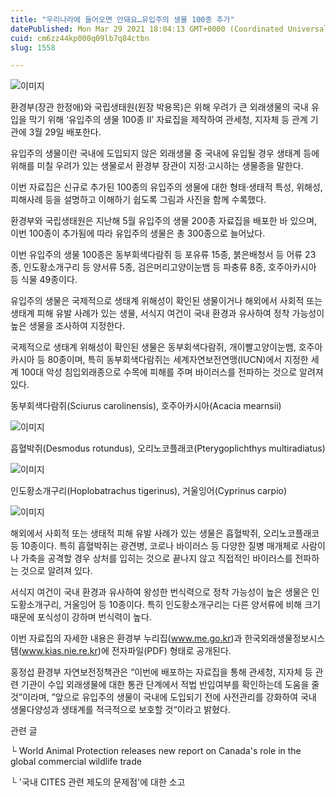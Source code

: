 ```yaml
---
title: "우리나라에 들어오면 안돼요…유입주의 생물 100종 추가"
datePublished: Mon Mar 29 2021 18:04:13 GMT+0000 (Coordinated Universal Time)
cuid: cm6zz44kp000q09lb7q84ctbn
slug: 1558

---
```



![이미지](https://cdn.hashnode.com/res/hashnode/image/upload/v1739247591602/3883bf4d-1ee1-4653-9c41-22415b49ef49.png)

환경부(장관 한정애)와 국립생태원(원장 박용목)은 위해 우려가 큰 외래생물의 국내 유입을 막기 위해 ‘유입주의 생물 100종 Ⅱ’ 자료집을 제작하여 관세청, 지자체 등 관계 기관에 3월 29일 배포한다.

유입주의 생물이란 국내에 도입되지 않은 외래생물 중 국내에 유입될 경우 생태계 등에 위해를 미칠 우려가 있는 생물로서 환경부 장관이 지정·고시하는 생물종을 말한다.

이번 자료집은 신규로 추가된 100종의 유입주의 생물에 대한 형태·생태적 특성, 위해성, 피해사례 등을 설명하고 이해하기 쉽도록 그림과 사진을 함께 수록했다.

환경부와 국립생태원은 지난해 5월 유입주의 생물 200종 자료집을 배포한 바 있으며, 이번 100종이 추가됨에 따라 유입주의 생물은 총 300종으로 늘어났다.

이번 유입주의 생물 100종은 동부회색다람쥐 등 포유류 15종, 붉은배청서 등 어류 23종, 인도황소개구리 등 양서류 5종, 검은머리고양이눈뱀 등 파충류 8종, 호주아카시아 등 식물 49종이다.

유입주의 생물은 국제적으로 생태계 위해성이 확인된 생물이거나 해외에서 사회적 또는 생태계 피해 유발 사례가 있는 생물, 서식지 여건이 국내 환경과 유사하여 정착 가능성이 높은 생물을 조사하여 지정한다.

국제적으로 생태계 위해성이 확인된 생물은 동부회색다람쥐, 개이빨고양이눈뱀, 호주아카시아 등 80종이며, 특히 동부회색다람쥐는 세계자연보전연맹(IUCN)에서 지정한 세계 100대 악성 침입외래종으로 수목에 피해를 주며 바이러스를 전파하는 것으로 알려져 있다.

동부회색다람쥐(Sciurus carolinensis), 호주아카시아(Acacia mearnsii)

![이미지](https://cdn.hashnode.com/res/hashnode/image/upload/v1739247593705/4fbabb53-da9f-4f7a-b872-1d57a0fd800b.png)

흡혈박쥐(Desmodus rotundus), 오리노코플래코(Pterygoplichthys multiradiatus)

![이미지](https://cdn.hashnode.com/res/hashnode/image/upload/v1739247595835/84f22239-15c2-4f03-8415-ab7f09adf946.png)

인도황소개구리(Hoplobatrachus tigerinus), 거울잉어(Cyprinus carpio)

![이미지](https://cdn.hashnode.com/res/hashnode/image/upload/v1739247597999/028842bd-6489-4c2d-a74e-38a827b1b763.png)

해외에서 사회적 또는 생태적 피해 유발 사례가 있는 생물은 흡혈박쥐, 오리노코플래코 등 10종이다. 특히 흡혈박쥐는 광견병, 코로나 바이러스 등 다양한 질병 매개체로 사람이나 가축을 공격할 경우 상처를 입히는 것으로 끝나지 않고 직접적인 바이러스를 전파하는 것으로 알려져 있다.

서식지 여건이 국내 환경과 유사하여 왕성한 번식력으로 정착 가능성이 높은 생물은 인도황소개구리, 거울잉어 등 10종이다. 특히 인도황소개구리는 다른 양서류에 비해 크기 때문에 포식성이 강하며 번식력이 높다.

이번 자료집의 자세한 내용은 환경부 누리집(www.me.go.kr)과 한국외래생물정보시스템(www.kias.nie.re.kr)에 전자파일(PDF) 형태로 공개된다.

홍정섭 환경부 자연보전정책관은 “이번에 배포하는 자료집을 통해 관세청, 지자체 등 관련 기관이 수입 외래생물에 대한 통관 단계에서 적법 반입여부를 확인하는데 도움을 줄 것”이라며, ”앞으로 유입주의 생물이 국내에 도입되기 전에 사전관리를 강화하여 국내 생물다양성과 생태계를 적극적으로 보호할 것“이라고 밝혔다.

관련 글

└ World Animal Protection releases new report on Canada's role in the global commercial wildlife trade

└ '국내 CITES 관련 제도의 문제점'에 대한 소고